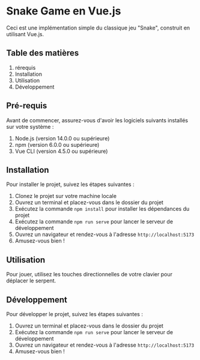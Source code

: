 # Snake Game en Vue.js

Ceci est une implémentation simple du classique jeu "Snake", construit en utilisant Vue.js.

## Table des matières

1. rérequis
2. Installation
3. Utilisation
4. Développement

[//]: # (5. Tests)

[//]: # (6. Contribuer)

[//]: # (7. Licence)

## Pré-requis

Avant de commencer, assurez-vous d'avoir les logiciels suivants installés sur votre système :

1. Node.js (version 14.0.0 ou supérieure)
2. npm (version 6.0.0 ou supérieure)
3. Vue CLI (version 4.5.0 ou supérieure)

## Installation

Pour installer le projet, suivez les étapes suivantes :

1. Clonez le projet sur votre machine locale
2. Ouvrez un terminal et placez-vous dans le dossier du projet
3. Exécutez la commande `npm install` pour installer les dépendances du projet
4. Exécutez la commande `npm run serve` pour lancer le serveur de développement
5. Ouvrez un navigateur et rendez-vous à l'adresse `http://localhost:5173`
6. Amusez-vous bien !

## Utilisation

Pour jouer, utilisez les touches directionnelles de votre clavier pour déplacer le serpent.

## Développement

Pour développer le projet, suivez les étapes suivantes :

1. Ouvrez un terminal et placez-vous dans le dossier du projet
2. Exécutez la commande `npm run serve` pour lancer le serveur de développement
3. Ouvrez un navigateur et rendez-vous à l'adresse `http://localhost:5173`
4. Amusez-vous bien !

[//]: # (## Tests)

[//]: # ()
[//]: # (Pour lancer les tests, suivez les étapes suivantes :)

[//]: # ()
[//]: # (1. Ouvrez un terminal et placez-vous dans le dossier du projet)

[//]: # (2. Exécutez la commande `npm run test:unit` pour lancer les tests unitaires)

[//]: # (3. Exécutez la commande `npm run test:e2e` pour lancer les tests end-to-end)

[//]: # (4. Amusez-vous bien !)

[//]: # (## Contribuer)

[//]: # ()
[//]: # (Pour contribuer au projet, suivez les étapes suivantes :)

[//]: # ()
[//]: # (1. Forker le projet)

[//]: # (2. Créez une branche pour votre fonctionnalité &#40;`git checkout -b feature/feature-name`&#41;)

[//]: # (3. Commiter vos changements &#40;`git commit -m 'Add some feature'`&#41;)

[//]: # (4. Pusher votre branche &#40;`git push origin feature/feature-name`&#41;)

[//]: # (5. Ouvrez une Pull Request)

[//]: # (6. Amusez-vous bien !)

[//]: # (7. &#40;optionnel&#41; Ajoutez une étoile au projet)

[//]: # (## Licence)

[//]: # ()
[//]: # (Ce projet est sous licence MIT - voir le fichier [LICENSE.md]&#40;LICENSE.md&#41; pour plus de détails.)